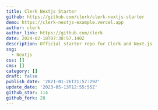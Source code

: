 ```yaml
---
title: Clerk Nextjs Starter
github: https://github.com/clerk/clerk-nextjs-starter
demo: https://clerk-nextjs-example.vercel.app
author: clerk
author_link: https://github.com/clerk
date: 2024-02-18T07:38:57.140Z
description: Official starter repo for Clerk and Next.js
ssg:
  - Nextjs
css: []
cms: []
category: []
draft: false
publish_date: '2021-01-26T21:57:29Z'
update_date: '2023-05-13T12:55:55Z'
github_star: 114
github_fork: 28
---
```

